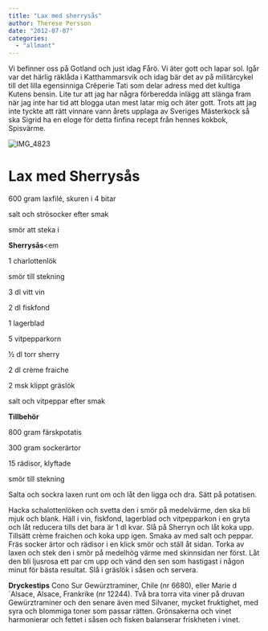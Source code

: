 ```yaml
---
title: "Lax med sherrysås"
author: Therese Persson
date: "2012-07-07"
categories: 
  - "allmant"
---
```


Vi befinner oss på Gotland och just idag Fårö. Vi äter gott och lapar sol. Igår var det härlig räklåda i Katthammarsvik och idag bär det av på militärcykel till det lilla egensinniga Crêperie Tati som delar adress med det kultiga Kutens bensin. Lite tur att jag har några förberedda inlägg att slänga fram när jag inte har tid att blogga utan mest latar mig och äter gott. Trots att jag inte tyckte att rätt vinnare vann årets upplaga av Sveriges Mästerkock så ska Sigrid ha en eloge för detta finfina recept från hennes kokbok, Spisvärme.

![](/static/img/IMG_4823-1024x682.jpg "IMG_4823")

# Lax med Sherrysås

600 gram laxfilé, skuren i 4 bitar

salt och strösocker efter smak

smör att steka i

**Sherrysås**<em

1 charlottenlök

smör till stekning

3 dl vitt vin

2 dl fiskfond

1 lagerblad

5 vitpepparkorn

½ dl torr sherry

2 dl crème fraiche

2 msk klippt gräslök

salt och vitpeppar efter smak

**Tillbehör**

800 gram färskpotatis

300 gram sockerärtor

15 rädisor, klyftade

smör till stekning

Salta och sockra laxen runt om och låt den ligga och dra. Sätt på potatisen.

Hacka schalottenlöken och svetta den i smör på medelvärme, den ska bli mjuk och blank. Häll i vin, fiskfond, lagerblad och vitpepparkon i en gryta och låt reducera tills det bara är 1 dl kvar. Slå på Sherryn och låt koka upp. Tillsätt crème fraichen och koka upp igen. Smaka av med salt och peppar. Fräs socker ärtor och rädisor i en klick smör och ställ åt sidan. Torka av laxen och stek den i smör på medelhög värme med skinnsidan ner först. Låt den bli ljusrosa ett par cm upp och vänd den sen som hastigast i någon minut för bästa resultat. Slå i gräslök i såsen och servera.

**Dryckestips** Cono Sur Gewürztraminer, Chile (nr 6680), eller Marie d´Alsace, Alsace, Frankrike (nr 12244). Två bra torra vita viner på druvan Gewürztraminer och den senare även med Silvaner, mycket fruktighet, med syra och blommiga toner som passar rätten. Grönsakerna och vinet harmonierar och fettet i såsen och fisken balanserar friskheten i vinet.
